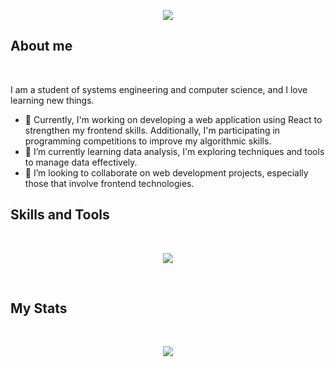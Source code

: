 <p align="center">
  <a href="https://github.com/CodeWhiteWeb/CodeWhiteWeb"><img src="https://readme-typing-svg.herokuapp.com?color=%2336BCF7&center=true&vCenter=true&lines=Hi,I'm+Sofia"></a>
</p>

##  **About me**
<br>

I am a student of systems engineering and computer science, and I love learning new things.

- 🔭 Currently, I'm working on developing a web application using React to strengthen my frontend skills. Additionally, I'm participating in programming competitions to improve my algorithmic skills.
- 🌱 I’m currently learning data analysis, I'm exploring techniques and tools to manage data effectively.
- 👯 I’m looking to collaborate on web development projects, especially those that involve frontend technologies.

## <b> Skills and Tools</b>
<br>

<p align="center">
  <a href="https://skillicons.dev">
    <img src="https://skillicons.dev/icons?i=py,js,html,css,react,nodejs,bootstrap,mysql,git,github,vscode,idea&perline=6&theme=dark" />
  </a>
</p>
<br>

## My Stats
<br>
<!--
<p align="center">
   <img  align="center"  src="https://stats-seven-smoky.vercel.app/api/top-langs/?username=soandrade6&layout=compact&theme=tokyonight&text_color=C384FF&langs_count=20">
 </p>
-->
 <p align="center">
<img src="https://github-readme-streak-stats.herokuapp.com?user=soandrade6&theme=tokyonight_duo&hide_border=true"
</p>

  


<!--
**soandrade6/soandrade6** is a ✨ _special_ ✨ repository because its `README.md` (this file) appears on your GitHub profile.

Here are some ideas to get you started:

- 🔭 I’m currently working on ...
- 🌱 I’m currently learning ...
- 👯 I’m looking to collaborate on ...
- 🤔 I’m looking for help with ...
- 💬 Ask me about ...
- 📫 How to reach me: ...
- 😄 Pronouns: ...
- ⚡ Fun fact: ...
-->
